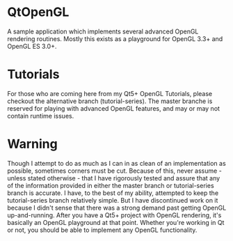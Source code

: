 # QtOpenGL
A sample application which implements several advanced OpenGL rendering routines.
Mostly this exists as a playground for OpenGL 3.3+ and OpenGL ES 3.0+.

# Tutorials
For those who are coming here from my Qt5+ OpenGL Tutorials, please checkout the alternative branch (tutorial-series).
The master branche is reserved for playing with advanced OpenGL features, and may or may not contain runtime issues.

# Warning
Though I attempt to do as much as I can in as clean of an implementation as possible, sometimes corners must be cut.
Because of this, never assume - unless stated otherwise - that I have rigorously tested and assure that any of the
information provided in either the master branch or tutorial-series branch is accurate. I have, to the best of my
ability, attempted to keep the tutorial-series branch relatively simple. But I have discontinued work on it because
I didn't sense that there was a strong demand past getting OpenGL up-and-running. After you have a Qt5+ project with
OpenGL rendering, it's basically an OpenGL playground at that point. Whether you're working in Qt or not, you should
be able to implement any OpenGL functionality.
